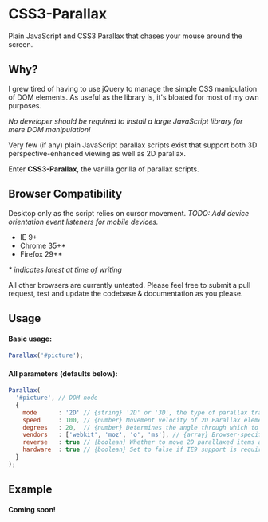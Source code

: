 CSS3-Parallax
=============

Plain JavaScript and CSS3 Parallax that chases your mouse around the screen.

## Why?

I grew tired of having to use jQuery to manage the simple CSS manipulation of DOM elements. As useful as the library is, it's bloated for most of my own purposes.

_No developer should be required to install a large JavaScript library for mere DOM manipulation!_

Very few (if any) plain JavaScript parallax scripts exist that support both 3D perspective-enhanced viewing as well as 2D parallax.

Enter **CSS3-Parallax**, the vanilla gorilla of parallax scripts.

## Browser Compatibility

Desktop only as the script relies on cursor movement.
_TODO: Add device orientation event listeners for mobile devices._

* IE 9+
* Chrome 35+*
* Firefox 29+*

_* indicates latest at time of writing_

All other browsers are currently untested. Please feel free to submit a pull request, test and update the codebase & documentation as you please.

## Usage

#### Basic usage:

```javascript
Parallax('#picture');
```

#### All parameters (defaults below):
```javascript
Parallax(
  '#picture', // DOM node
  {
    mode      : '2D' // {string} '2D' or '3D', the type of parallax transformation used
    speed     : 100, // {number} Movement velocity of 2D Parallax elements relative to the mouse
    degrees   : 20,  // {number} Determines the angle through which to rotate 3D Parallax elements
    vendors   : ['webkit', 'moz', 'o', 'ms'], // {array} Browser-specific CSS3 prefixes
    reverse   : true // {boolean} Whether to move 2D parallaxed items away from or towards the mouse
    hardware  : true // {boolean} Set to false if IE9 support is required for 2D transformations 
  }
);
```

## Example

#### Coming soon!

